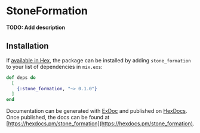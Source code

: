 # StoneFormation

**TODO: Add description**

## Installation

If [available in Hex](https://hex.pm/docs/publish), the package can be installed
by adding `stone_formation` to your list of dependencies in `mix.exs`:

```elixir
def deps do
  [
    {:stone_formation, "~> 0.1.0"}
  ]
end
```

Documentation can be generated with [ExDoc](https://github.com/elixir-lang/ex_doc)
and published on [HexDocs](https://hexdocs.pm). Once published, the docs can
be found at [https://hexdocs.pm/stone_formation](https://hexdocs.pm/stone_formation).

